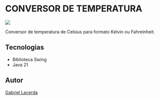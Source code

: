 # CONVERSOR DE TEMPERATURA

![](.img/preview.png)

Conversor de temperatura de Celsius para formato
Kelvin ou Fahreinheit.

## Tecnologias

* Biblioteca Swing
* Java 21

## Autor

[Gabriel Lacerda](https://www.linkedin.com/in/gabriellacerda1005/)
